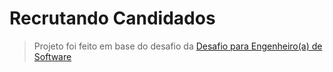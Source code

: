 # Recrutando Candidados

> Projeto foi feito em base do desafio da [Desafio para Engenheiro(a) de Software](https://github.com/VAGAScom/desafio-tecnico)
